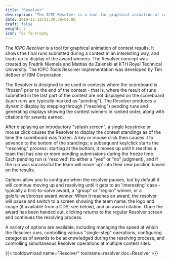```yaml
---
title: "Resolver"
description: "The ICPC Resolver is a tool for graphical animation of contest results. It shows the final runs submitted during a contest in an interesting way, and leads up to display of the award winners"
date: 2019-11-12T21:20:38+01:00
draft: false
weight: 3
icon: fas fa-trophy
---
```


The _ICPC Resolver_ is a tool for graphical animation of contest results.
It shows the final runs submitted during a contest in an
interesting way, and leads up to display of the award winners.
The Resolver concept was created by Fredrik Niemela and Mattias de Zalenski
at KTH Royal Technical University.
The ICPC Tools Resolver implementation was developed by Tim deBoer of
IBM Corporation.

The Resolver is designed to be used in contests where the scoreboard is "frozen"
prior to the end of the contest - that is, where the result of runs submitted in the
last part of the contest are not displayed on the scoreboard
(such runs are typically marked as "pending").
The Resolver produces a dynamic display by stepping through ("resolving") pending runs
and generating displays showing the contest winners in ranked order,
along with citations for awards earned.

After displaying an introductory "splash screen",
a single keystroke or mouse click causes the Resolver
to display the contest standings as of the time the scoreboard was frozen.
A key or mouse click then causes it to advance to the bottom of the standings;
a subsequent key/click starts the "resolving" process:
starting at the bottom, it moves up until it reaches a team that has one or more
pending submissions during the freeze time.
Each pending run is 'resolved' (to either a "yes" or "no" judgment),
and if the run was successful the team
will move 'up' into their new position based on the results.

Options allow you to configure when the resolver pauses, but by default it will
continue moving up and resolving until it gets to an 'interesting' case -
typically a first-to-solve award, a "group" or "region" winner,
or a gold/silver/bronze award winner. When it reaches an award, the resolver will pause
and switch to a screen showing the team name,
the logo and image (if available from a CDS; see below), and an award citation.
Once the award has been handed out, clicking returns to the regular Resolver
screen and continues the resolving process.

A variety of options are available, including managing the speed at which the
Resolver runs, controlling various "single-step" operations,
configuring categories of awards to be acknowledged during the resolving
process, and controlling simultaneous Resolver operations at multiple contest sites.

{{< tooldownload name="Resolver" toolname=resolver doc=Resolver >}}
